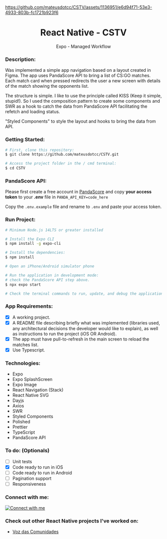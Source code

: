 https://github.com/mateusdotcc/CSTV/assets/1136951/e6d94f71-53e3-4933-803b-fc1721b923f6

<h1 align="center">React Native - CSTV</h1>
<p align="center">Expo - Managed Workflow</p>

### Description:

Was implemented a simple app navigation based on a layout created in Figma.
The app uses PandaScore API to bring a list of CS:GO matches.
Each match card when pressed redirects the user a new screen with details of the match showing the opponents list.

The structure is simple.
I like to use the principle called KISS (Keep it simple, stupid!).
So I used the composition pattern to create some components and SWR as a hook to catch the
data from PandaScore API facilitating the refetch and loading status.

"Styled Components" to style the layout and hooks to bring the data from API.

### Getting Started:

```bash
# First, clone this repository:
$ git clone https://github.com/mateusdotcc/CSTV.git

# Access the project folder in the / cmd terminal:
$ cd CSTV 
```

### PandaScore API:

Please first create a free account in [PandaScore](https://app.pandascore.co/signup)
and copy **your access token** to your **.env** file in `PANDA_API_KEY=code_here`

Copy the `.env.example` file and rename to `.env` and paste your access token.

### Run Project: 

```bash
# Minimum Node.js 14LTS or greater installed

# Install the Expo CLI
$ npm install -g expo-cli

# Install the dependencies:
$ npm install

# Open an iPhone/Android simulator phone

# Run the application in development mode:
# check the PandaScore API step above.
$ npx expo start

# Check the terminal commands to run, update, and debug the application using Expo
```

### App Requirements:

- [x] A working project.
- [x] A README file describing briefly what was implemented (libraries used, any architectural decisions the developer would like to explain), as well as instructions to run the project (iOS OR Android).
- [x] The app must have pull-to-refresh in the main screen to reload the matches list.
- [x] Use Typescript.

### Technologies:

- Expo
- Expo SplashScreen
- Expo Image
- React Navigation (Stack)
- React Native SVG
- Dayjs
- Axios
- SWR
- Styled Components
- Polished
- Prettier
- TypeScript
- PandaScore API

### To do: (Optionals)

- [ ] Unit tests
- [x] Code ready to run in iOS
- [ ] Code ready to run in Android
- [ ] Pagination support
- [ ] Responsiveness

### Connect with me:

<a href="https://www.linkedin.com/in/mateusdotcc/">
  <img alt="Connect with me" src="https://img.shields.io/badge/linkedin-%230077B5.svg?style=for-the-badge&logo=linkedin&logoColor=white" />
</a>

### Check out other React Native projects I've worked on:

- [Voz das Comunidades](https://play.google.com/store/apps/details?id=br.com.vozdascomunidades)
